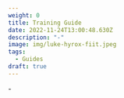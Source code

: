 ```yaml
---
weight: 0
title: Training Guide
date: 2022-11-24T13:00:48.630Z
description: "-"
image: img/luke-hyrox-fiit.jpeg
tags:
  - Guides
draft: true
---
```

\-
